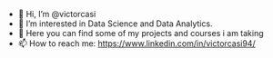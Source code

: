 - 👋 Hi, I’m @victorcasi
- 👀 I’m interested in Data Science and Data Analytics.
- 🌱 Here you can find some of my projects and courses i am taking
- 📫 How to reach me: https://www.linkedin.com/in/victorcasi94/

<!---
victorcasi/victorcasi is a ✨ special ✨ repository because its `README.md` (this file) appears on your GitHub profile.
You can click the Preview link to take a look at your changes.
--->
